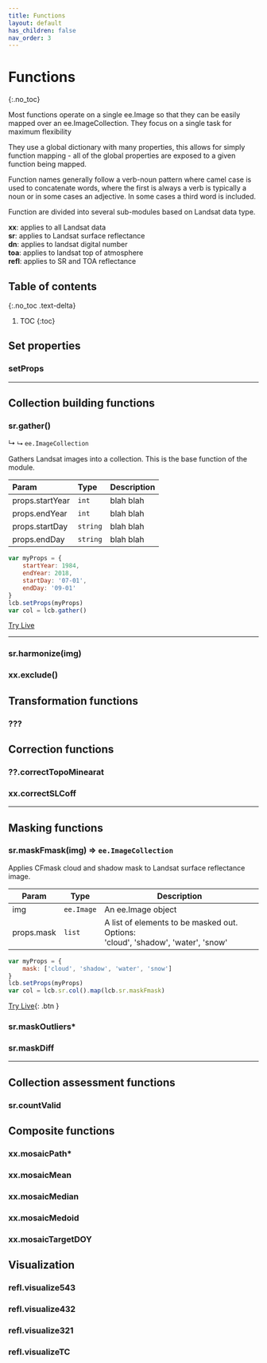 ```yaml
---
title: Functions
layout: default
has_children: false
nav_order: 3
---
```


# Functions
{:.no_toc}

Most functions operate on a single ee.Image so that they can be easily mapped over an ee.ImageCollection.
They focus on a single task for maximum flexibility

They use a global dictionary with many properties, this allows for simply function mapping - all of the global properties
are exposed to a given function being mapped.

Function names generally follow a verb-noun pattern where camel case is used to concatenate words, 
where the first is always a verb is typically a noun or in some cases an adjective.
In some cases a third word is included.

Function are divided into several sub-modules based on Landsat data type. 

**xx**: applies to all Landsat data<br>
**sr**: applies to Landsat surface reflectance<br>
**dn**: applies to landsat digital number<br>
**toa**: applies to landsat top of atmosphere<br>
**refl**: applies to SR and TOA reflectance


## Table of contents
{:.no_toc .text-delta}

1. TOC
{:toc}


## Set properties

### setProps

--------------------------------------------------------------------------------------------

## Collection building functions

### sr.gather() 

&#8627; &#x2BA1; `ee.ImageCollection`

Gathers Landsat images into a collection. This is the base function
of the module.

| Param  | Type | Description |
| :- | :- | :- |
| props.startYear | `int` | blah blah |
| props.endYear | `int` | blah blah |
| props.startDay | `string` | blah blah |
| props.endDay | `string` | blah blah |

```js
var myProps = {
	startYear: 1984,
	endYear: 2018,
	startDay: '07-01',
	endDay: '09-01'
}
lcb.setProps(myProps)
var col = lcb.gather()
```

[Try Live](http://example.com/)

--------------------------------------------------------------------------------------------

### sr.harmonize(img)

### xx.exclude()

## Transformation functions

### ???

## Correction functions

### ??.correctTopoMinearat

### xx.correctSLCoff

---

## Masking functions

### sr.maskFmask(img) ⇒ `ee.ImageCollection`

Applies CFmask cloud and shadow mask to Landsat surface reflectance image.

| Param  | Type                | Description  |
| ------ | ------------------- | ------------ |
| img  | `ee.Image`| An ee.Image object  |
| props.mask | `list` | A list of elements to be masked out. Options:<br> 'cloud', 'shadow', 'water', 'snow' |

```js
var myProps = {
	mask: ['cloud', 'shadow', 'water', 'snow']
}
lcb.setProps(myProps)
var col = lcb.sr.col().map(lcb.sr.maskFmask)
```

[Try Live](http://example.com/){: .btn }


### sr.maskOutliers*

### sr.maskDiff

---

## Collection assessment functions

### sr.countValid

## Composite functions

### xx.mosaicPath*

### xx.mosaicMean

### xx.mosaicMedian

### xx.mosaicMedoid

### xx.mosaicTargetDOY

## Visualization

### refl.visualize543

### refl.visualize432

### refl.visualize321

### refl.visualizeTC


